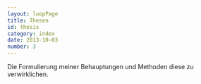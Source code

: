 ```yaml
---
layout: loopPage
title: Thesen
id: thesis
category: index
date: 2013-10-03
number: 3
---
```


Die Formulierung meiner Behauptungen und Methoden diese zu verwirklichen. 